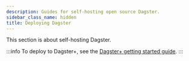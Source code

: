 ```yaml
---
description: Guides for self-hosting open source Dagster.
sidebar_class_name: hidden
title: Deploying Dagster
---
```


This section is about self-hosting Dagster.

:::info
To deploy to Dagster+, see the [Dagster+ getting started guide](/dagster-plus/getting-started).
:::
